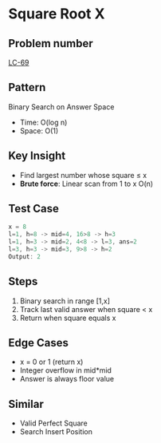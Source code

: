 # Square Root X

## Problem number

[LC-69](https://leetcode.com/problems/sqrtx)

## Pattern

Binary Search on Answer Space

- Time: O(log n)
- Space: O(1)

## Key Insight

- Find largest number whose square ≤ x
- **Brute force**: Linear scan from 1 to x O(n)

## Test Case

```typescript
x = 8
l=1, h=8 -> mid=4, 16>8 -> h=3
l=1, h=3 -> mid=2, 4<8 -> l=3, ans=2
l=3, h=3 -> mid=3, 9>8 -> h=2
Output: 2
```

## Steps

1. Binary search in range [1,x]
2. Track last valid answer when square < x
3. Return when square equals x

## Edge Cases

- x = 0 or 1 (return x)
- Integer overflow in mid\*mid
- Answer is always floor value

## Similar

- Valid Perfect Square
- Search Insert Position
